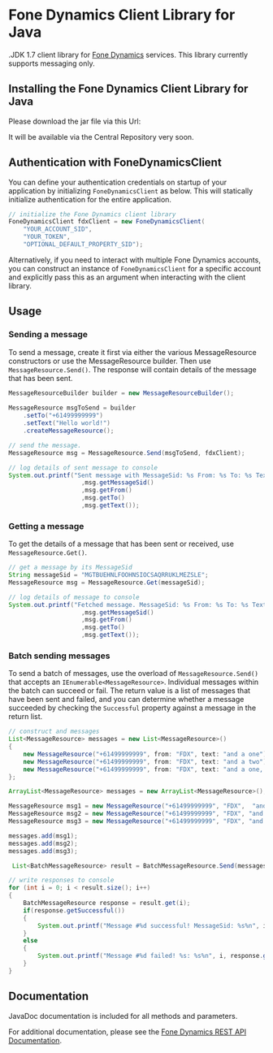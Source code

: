# Fone Dynamics Client Library for Java

.JDK 1.7 client library for [Fone Dynamics](https://www.fonedynamics.com/) services.  This library currently supports messaging only.

## Installing the Fone Dynamics Client Library for Java

Please download the jar file via this Url:

It will be available via the Central Repository very soon.

## Authentication with FoneDynamicsClient

You can define your authentication credentials on startup of your application by initializing `FoneDynamicsClient` as below. This will statically initialize authentication for the entire application.

```java
// initialize the Fone Dynamics client library
FoneDynamicsClient fdxClient = new FoneDynamicsClient(
    "YOUR_ACCOUNT_SID", 
    "YOUR_TOKEN",
    "OPTIONAL_DEFAULT_PROPERTY_SID");
```

Alternatively, if you need to interact with multiple Fone Dynamics accounts, you can construct an instance of `FoneDynamicsClient` for a specific account and explicitly pass this as an argument when interacting with the client library.

## Usage

### Sending a message

To send a message, create it first via either the various MessageResource constructors or use the MessageResource builder.
Then use `MessageResource.Send()`.  The response will contain details of the message that has been sent.

```java
MessageResourceBuilder builder = new MessageResourceBuilder();
            
MessageResource msgToSend = builder
    .setTo("+61499999999")
    .setText("Hello world!")
    .createMessageResource();

// send the message.
MessageResource msg = MessageResource.Send(msgToSend, fdxClient);

// log details of sent message to console
System.out.printf("Sent message with MessageSid: %s From: %s To: %s Text: %s"
                    ,msg.getMessageSid()
                    ,msg.getFrom()
                    ,msg.getTo()
                    ,msg.getText());
```

### Getting a message

To get the details of a message that has been sent or received, use `MessageResource.Get()`.

```java
// get a message by its MessageSid
String messageSid = "MGTBUEHNLFOOHNSIOCSAQRRUKLMEZSLE";
MessageResource msg = MessageResource.Get(messageSid);

// log details of message to console
System.out.printf("Fetched message. MessageSid: %s From: %s To: %s Text: %s"
                    ,msg.getMessageSid()
                    ,msg.getFrom()
                    ,msg.getTo()
                    ,msg.getText());
```

### Batch sending messages

To send a batch of messages, use the overload of `MessageResource.Send()` that accepts an `IEnumerable<MessageResource>`.  Individual messages within the batch can succeed or fail. The return value is a list of messages that have been sent and failed, and you can determine whether a message succeeded by checking the `Successful` property against a message in the return list.

```java
// construct and messages
List<MessageResource> messages = new List<MessageResource>()
{
    new MessageResource("+61499999999", from: "FDX", text: "and a one"),
    new MessageResource("+61499999999", from: "FDX", text: "and a two"),
    new MessageResource("+61499999999", from: "FDX", text: "and a one, two, three!")
};

ArrayList<MessageResource> messages = new ArrayList<MessageResource>();

MessageResource msg1 = new MessageResource("+61499999999", "FDX",  "and a one");
MessageResource msg2 = new MessageResource("+61499999999", "FDX", "and a two");
MessageResource msg3 = new MessageResource("+61499999999", "FDX", "and a one, two, three!");

messages.add(msg1);
messages.add(msg2);
messages.add(msg3);

 List<BatchMessageResource> result = BatchMessageResource.Send(messages, fdxClient);

// write responses to console
for (int i = 0; i < result.size(); i++)
{
    BatchMessageResource response = result.get(i);
    if(response.getSuccessful())
    {
        System.out.printf("Message #%d successful! MessageSid: %s%n", i, response.getMessageSid());
    }
    else
    {
        System.out.printf("Message #%d failed! %s: %s%n", i, response.getErrorCode(), response.getErrorMessage());
    }
}
```

## Documentation

JavaDoc documentation is included for all methods and parameters.

For additional documentation, please see the [Fone Dynamics REST API Documentation](https://www.fonedynamics.com/docs/rest-api).
